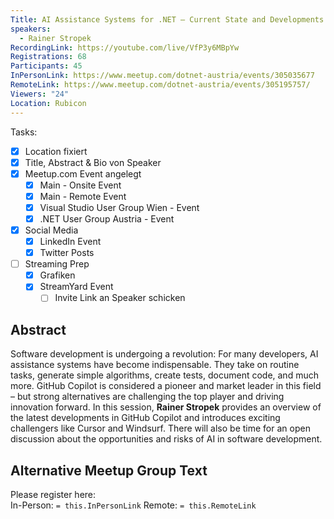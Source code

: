 ```yaml
---
Title: AI Assistance Systems for .NET – Current State and Developments
speakers:
  - Rainer Stropek
RecordingLink: https://youtube.com/live/VfP3y6MBpYw
Registrations: 68
Participants: 45
InPersonLink: https://www.meetup.com/dotnet-austria/events/305035677
RemoteLink: https://www.meetup.com/dotnet-austria/events/305195757/
Viewers: "24"
Location: Rubicon
---
```

Tasks:
- [x] Location fixiert
- [x] Title, Abstract & Bio von Speaker
- [x] Meetup.com Event angelegt
	- [x] Main - Onsite Event
	- [x] Main - Remote Event
	- [x] Visual Studio User Group Wien - Event
	- [x] .NET User Group Austria - Event
- [x] Social Media
	- [x] LinkedIn Event
	- [x] Twitter Posts
- [ ] Streaming Prep
	- [x] Grafiken
	- [x] StreamYard Event
		- [ ] Invite Link an Speaker schicken

## Abstract

Software development is undergoing a revolution: For many developers, AI assistance systems have become indispensable. They take on routine tasks, generate simple algorithms, create tests, document code, and much more. GitHub Copilot is considered a pioneer and market leader in this field – but strong alternatives are challenging the top player and driving innovation forward. In this session, **Rainer Stropek** provides an overview of the latest developments in GitHub Copilot and introduces exciting challengers like Cursor and Windsurf. There will also be time for an open discussion about the opportunities and risks of AI in software development.



## Alternative Meetup Group Text

Please register here:  
In-Person: `= this.InPersonLink`
Remote: `= this.RemoteLink`